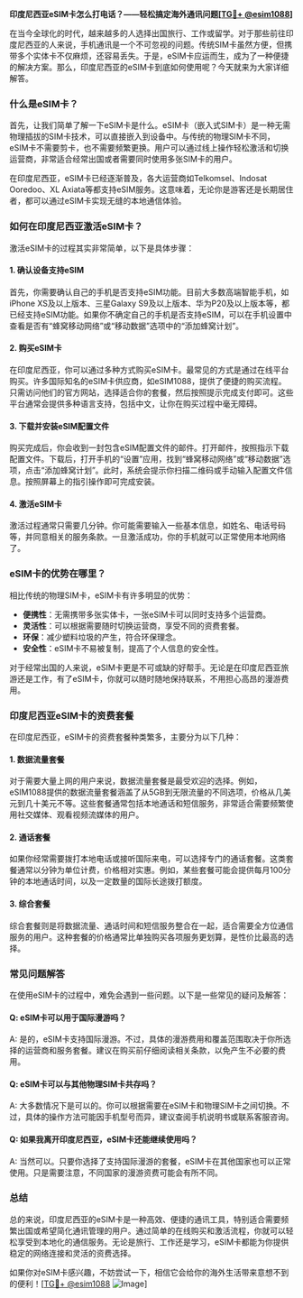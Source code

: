 **印度尼西亚eSIM卡怎么打电话？——轻松搞定海外通讯问题[[TG💪+ @esim1088](https://t.me/s/esim1088)]**

在当今全球化的时代，越来越多的人选择出国旅行、工作或留学。对于那些前往印度尼西亚的人来说，手机通讯是一个不可忽视的问题。传统SIM卡虽然方便，但携带多个实体卡不仅麻烦，还容易丢失。于是，eSIM卡应运而生，成为了一种便捷的解决方案。那么，印度尼西亚的eSIM卡到底如何使用呢？今天就来为大家详细解答。

### 什么是eSIM卡？

首先，让我们简单了解一下eSIM卡是什么。eSIM卡（嵌入式SIM卡）是一种无需物理插拔的SIM卡技术，可以直接嵌入到设备中。与传统的物理SIM卡不同，eSIM卡不需要剪卡，也不需要频繁更换。用户可以通过线上操作轻松激活和切换运营商，非常适合经常出国或者需要同时使用多张SIM卡的用户。

在印度尼西亚，eSIM卡已经逐渐普及，各大运营商如Telkomsel、Indosat Ooredoo、XL Axiata等都支持eSIM服务。这意味着，无论你是游客还是长期居住者，都可以通过eSIM卡实现无缝的本地通信体验。

### 如何在印度尼西亚激活eSIM卡？

激活eSIM卡的过程其实非常简单，以下是具体步骤：

#### 1. 确认设备支持eSIM

首先，你需要确认自己的手机是否支持eSIM功能。目前大多数高端智能手机，如iPhone XS及以上版本、三星Galaxy S9及以上版本、华为P20及以上版本等，都已经支持eSIM功能。如果你不确定自己的手机是否支持eSIM，可以在手机设置中查看是否有“蜂窝移动网络”或“移动数据”选项中的“添加蜂窝计划”。

#### 2. 购买eSIM卡

在印度尼西亚，你可以通过多种方式购买eSIM卡。最常见的方式是通过在线平台购买。许多国际知名的eSIM卡供应商，如eSIM1088，提供了便捷的购买流程。只需访问他们的官方网站，选择适合你的套餐，然后按照提示完成支付即可。这些平台通常会提供多种语言支持，包括中文，让你在购买过程中毫无障碍。

#### 3. 下载并安装eSIM配置文件

购买完成后，你会收到一封包含eSIM配置文件的邮件。打开邮件，按照指示下载配置文件。下载后，打开手机的“设置”应用，找到“蜂窝移动网络”或“移动数据”选项，点击“添加蜂窝计划”。此时，系统会提示你扫描二维码或手动输入配置文件信息。按照屏幕上的指引操作即可完成安装。

#### 4. 激活eSIM卡

激活过程通常只需要几分钟。你可能需要输入一些基本信息，如姓名、电话号码等，并同意相关的服务条款。一旦激活成功，你的手机就可以正常使用本地网络了。

### eSIM卡的优势在哪里？

相比传统的物理SIM卡，eSIM卡有许多明显的优势：

- **便携性**：无需携带多张实体卡，一张eSIM卡可以同时支持多个运营商。
- **灵活性**：可以根据需要随时切换运营商，享受不同的资费套餐。
- **环保**：减少塑料垃圾的产生，符合环保理念。
- **安全性**：eSIM卡不易被复制，提高了个人信息的安全性。

对于经常出国的人来说，eSIM卡更是不可或缺的好帮手。无论是在印度尼西亚旅游还是工作，有了eSIM卡，你就可以随时随地保持联系，不用担心高昂的漫游费用。

### 印度尼西亚eSIM卡的资费套餐

在印度尼西亚，eSIM卡的资费套餐种类繁多，主要分为以下几种：

#### 1. 数据流量套餐

对于需要大量上网的用户来说，数据流量套餐是最受欢迎的选择。例如，eSIM1088提供的数据流量套餐涵盖了从5GB到无限流量的不同选项，价格从几美元到几十美元不等。这些套餐通常包括本地通话和短信服务，非常适合需要频繁使用社交媒体、观看视频流媒体的用户。

#### 2. 通话套餐

如果你经常需要拨打本地电话或接听国际来电，可以选择专门的通话套餐。这类套餐通常以分钟为单位计费，价格相对实惠。例如，某些套餐可能会提供每月100分钟的本地通话时间，以及一定数量的国际长途拨打额度。

#### 3. 综合套餐

综合套餐则是将数据流量、通话时间和短信服务整合在一起，适合需要全方位通信服务的用户。这种套餐的价格通常比单独购买各项服务更划算，是性价比最高的选择。

### 常见问题解答

在使用eSIM卡的过程中，难免会遇到一些问题。以下是一些常见的疑问及解答：

#### Q: eSIM卡可以用于国际漫游吗？

A: 是的，eSIM卡支持国际漫游。不过，具体的漫游费用和覆盖范围取决于你所选择的运营商和服务套餐。建议在购买前仔细阅读相关条款，以免产生不必要的费用。

#### Q: eSIM卡可以与其他物理SIM卡共存吗？

A: 大多数情况下是可以的。你可以根据需要在eSIM卡和物理SIM卡之间切换。不过，具体的操作方法可能因手机型号而异，建议查阅手机说明书或联系客服咨询。

#### Q: 如果我离开印度尼西亚，eSIM卡还能继续使用吗？

A: 当然可以。只要你选择了支持国际漫游的套餐，eSIM卡在其他国家也可以正常使用。只是需要注意，不同国家的漫游资费可能会有所不同。

### 总结

总的来说，印度尼西亚的eSIM卡是一种高效、便捷的通讯工具，特别适合需要频繁出国或希望简化通讯管理的用户。通过简单的在线购买和激活流程，你就可以轻松享受到本地化的通信服务。无论是旅行、工作还是学习，eSIM卡都能为你提供稳定的网络连接和灵活的资费选择。

如果你对eSIM卡感兴趣，不妨尝试一下，相信它会给你的海外生活带来意想不到的便利！[[TG💪+ @esim1088](https://t.me/s/esim1088) ![Image](https://i.postimg.cc/4NQfJmqS/Snipaste-2025-05-13-00-14-12.png)]